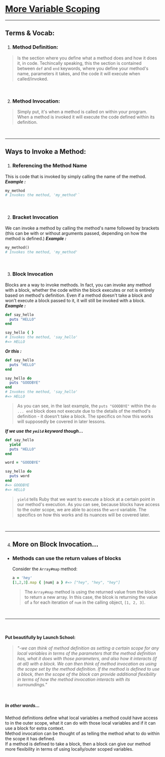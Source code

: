 # <ins>More Variable Scoping</ins>

<hr>

## Terms & Vocab:
1. ### Method Definition:
> Is the section where you define what a method does and how it does it, in code. Techincally speaking, this the section is contained between `def` and `end` keywords, where you define your method's name, parameters it takes, and the code it will execute when called/invoked.

<br>

2. ### Method Invocation:
> Simply put, it's when a method is called on within your program. When a method is invoked it will execute the code defined within its definition.

<br>

<hr>

## Ways to Invoke a Method:

1. ### Referencing the Method Name
  This is code that is invoked by simply calling the name of the method.
  _**Example :**_ 
  ```ruby
  my_method 
  # Invokes the method, 'my_method'`

  ```
  
  <br>

2. ### Bracket Invocation
  We can invoke a method by calling the method's name followed by brackets (this can be with or without arguments passed, depending on how the method is defined.)
  _**Example :**_ 
  ```ruby
  my_method() 
  # Invokes the method, 'my_method'

  ```

  <br>

3. ### Block Invocation
Blocks are a way to invoke methods. In fact, you can invoke any method with a block, whether the code within the block executes or not is entirely based on method's definition. Even if a method doesn't take a block and won't execute a block passed to it, it will still be invoked with a block.
_**Example :**_ 
```ruby
def say_hello
  puts "HELLO"
end

say_hello { } 
# Invokes the method, 'say_hello'
#=> HELLO

```
_**Or this :**_
```ruby
def say_hello
  puts "HELLO"
end

say_hello do 
  puts "GOODBYE"
end 
# Invokes the method, 'say_hello'
#=> HELLO

```
> As you can see, in the last example, the `puts "GOODBYE"` within the `do ... end` block does not execute due to the details of the method's definition - it doesn't take a block. The specifics on how this works will supposedly be covered in later lessons.

_**If we use the `yeild` keyword though...**_
```ruby
def say_hello
  yield
  puts "HELLO"
end

word = "GOODBYE"

say_hello do 
  puts word
end 
#=> GOODBYE 
#=> HELLO

```
> `yield` tells Ruby that we want to execute a block at a certain point in our method's execution. As you can see, because blocks have access to the outer scope, we are able to access the `word` variable. The specifics on how this works and its nuances will be covered later.

<br>

<hr>

4. ## More on Block Invocation...

- ### Methods can use the return values of blocks
  Consider the `Array#map` method:
  ```ruby
  a = 'hey'
  [1,2,3].map { |num| a } #=> ["hey", "hey", "hey"]

  ```
  > The `Array#map` method is using the returned value from the block to return a new array. In this case, the blcok is returning the value of `a` for each iteration of `num` in the calling object, `[1, 2, 3]`.

<br>

<hr>

<br>

#### Put beautifully by Launch School:

> _"-we can think of method definition as setting a certain scope for any local variables in terms of the parameters that the method definition has, what it does with those parameters, and also how it interacts (if at all) with a block. We can then think of method invocation as using the scope set by the method definition. If the method is defined to use a block, then the scope of the block can provide additional flexibility in terms of how the method invocation interacts with its surroundings."_

<br>

##### **In other words...**
Method definitions define what local variables a method could have access to in the outer scope, what it can do with those local variables and if it can use a block for extra context. 
<br>
Method invocation can be thought of as telling the method what to do within the scope it has defined. 
<br>
If a method is defined to take a block, then a block can give our method more flexibility in terms of using locally/outer scoped variables.
